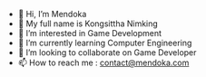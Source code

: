 - 👋 Hi, I’m Mendoka
- 👋 My full name is Kongsittha Nimking
- 👀 I’m interested in Game Development
- 🌱 I’m currently learning Computer Engineering
- 💞️ I’m looking to collaborate on Game Developer
- 📫 How to reach me : contact@mendoka.com

<!---
RAGNAGUS/RAGNAGUS is a ✨ special ✨ repository because its `README.md` (this file) appears on your GitHub profile.
You can click the Preview link to take a look at your changes.
--->
